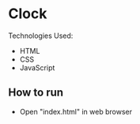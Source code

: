 # Clock
Technologies Used:
- HTML
- CSS
- JavaScript

## How to run
- Open "index.html" in web browser
